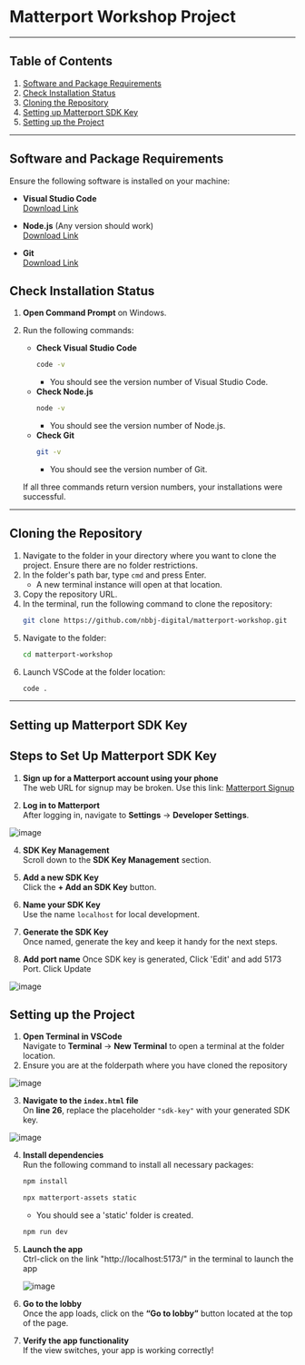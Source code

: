 # Matterport Workshop Project
___

## Table of Contents

1. [Software and Package Requirements](#software-requirements)
2. [Check Installation Status](#installation-status)
3. [Cloning the Repository](#repository-clone)
4. [Setting up Matterport SDK Key](#matterport-sdk-key)
5. [Setting up the Project](#project-setup)
___

## Software and Package Requirements

Ensure the following software is installed on your machine:

- **Visual Studio Code**  
  [Download Link](https://code.visualstudio.com/download)

- **Node.js** (Any version should work)  
  [Download Link](https://nodejs.org/en/download/prebuilt-installer)

- **Git**  
  [Download Link](https://git-scm.com/downloads/win)

## Check Installation Status

1. **Open Command Prompt** on Windows.
2. Run the following commands:
   - **Check Visual Studio Code**  
     ```bash
     code -v
     ```
     - You should see the version number of Visual Studio Code.
   - **Check Node.js**  
     ```bash
     node -v
     ```
     - You should see the version number of Node.js.
   - **Check Git**  
     ```bash
     git -v
     ```
     - You should see the version number of Git.

   If all three commands return version numbers, your installations were successful.

---

## Cloning the Repository

1. Navigate to the folder in your directory where you want to clone the project. Ensure there are no folder restrictions.
2. In the folder's path bar, type `cmd` and press Enter.
   - A new terminal instance will open at that location.
3. Copy the repository URL.
4. In the terminal, run the following command to clone the repository:
   ```bash
   git clone https://github.com/nbbj-digital/matterport-workshop.git
   ```
5. Navigate to the folder:
   ```bash
   cd matterport-workshop
   ```
6. Launch VSCode at the folder location:
   ```bash
   code .
   ```

---

## Setting up Matterport SDK Key

## Steps to Set Up Matterport SDK Key

1. **Sign up for a Matterport account using your phone**  
   The web URL for signup may be broken. Use this link: [Matterport Signup](https://authn.matterport.com/login?target=https%3A%2F%2Fmy.matterport.com)
   
2. **Log in to Matterport**  
   After logging in, navigate to **Settings** -> **Developer Settings**.
   
  ![image](https://github.com/user-attachments/assets/b029b8d2-fa84-4871-9b28-4d110fc38570)
   
4. **SDK Key Management**  
   Scroll down to the **SDK Key Management** section.

5. **Add a new SDK Key**  
   Click the **+ Add an SDK Key** button.

6. **Name your SDK Key**  
   Use the name `localhost` for local development.

7. **Generate the SDK Key**  
   Once named, generate the key and keep it handy for the next steps.

8. **Add port name**
   Once SDK key is generated, Click 'Edit' and add 5173 Port. Click Update
   
![image](https://github.com/user-attachments/assets/9eedc8ee-20f8-43e4-9aae-41bb25dcdf2b)
   

## Setting up the Project

1. **Open Terminal in VSCode**  
   Navigate to **Terminal** -> **New Terminal** to open a terminal at the folder location.
2. Ensure you are at the folderpath where you have cloned the repository

![image](https://github.com/user-attachments/assets/3c17e01e-b02a-4a3b-86a6-6a8eaa9ba0a1)

3. **Navigate to the `index.html` file**  
   On **line 26**, replace the placeholder `"sdk-key"` with your generated SDK key.
   
![image](https://github.com/user-attachments/assets/2f585a17-9e45-4fb1-846a-539c47f9df54)

4. **Install dependencies**  
   Run the following command to install all necessary packages:
   ```bash
   npm install
   ```
   ```bash
   npx matterport-assets static
   ```
   - You should see a 'static' folder is created.
     
   ```bash
   npm run dev
   ```
5. **Launch the app**  
   Ctrl-click on the link "http://localhost:5173/" in the terminal to launch the app
   
   ![image](https://github.com/user-attachments/assets/817f5cc3-6257-455d-83d8-b8948e4e0671)

7. **Go to the lobby**  
   Once the app loads, click on the **“Go to lobby”** button located at the top of the page.

8. **Verify the app functionality**  
   If the view switches, your app is working correctly!


